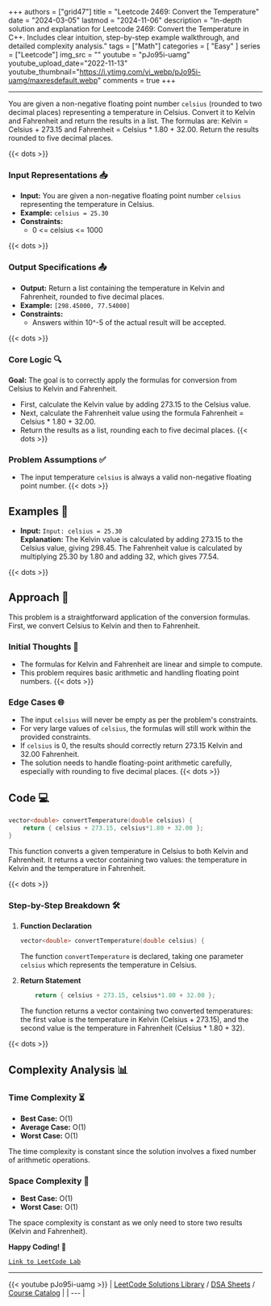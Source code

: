
+++
authors = ["grid47"]
title = "Leetcode 2469: Convert the Temperature"
date = "2024-03-05"
lastmod = "2024-11-06"
description = "In-depth solution and explanation for Leetcode 2469: Convert the Temperature in C++. Includes clear intuition, step-by-step example walkthrough, and detailed complexity analysis."
tags = ["Math"]
categories = [
    "Easy"
]
series = ["Leetcode"]
img_src = ""
youtube = "pJo95i-uamg"
youtube_upload_date="2022-11-13"
youtube_thumbnail="https://i.ytimg.com/vi_webp/pJo95i-uamg/maxresdefault.webp"
comments = true
+++



---
You are given a non-negative floating point number `celsius` (rounded to two decimal places) representing a temperature in Celsius. Convert it to Kelvin and Fahrenheit and return the results in a list. The formulas are: Kelvin = Celsius + 273.15 and Fahrenheit = Celsius * 1.80 + 32.00. Return the results rounded to five decimal places.
<!--more-->
{{< dots >}}
### Input Representations 📥
- **Input:** You are given a non-negative floating point number `celsius` representing the temperature in Celsius.
- **Example:** `celsius = 25.30`
- **Constraints:**
	- 0 <= celsius <= 1000

{{< dots >}}
### Output Specifications 📤
- **Output:** Return a list containing the temperature in Kelvin and Fahrenheit, rounded to five decimal places.
- **Example:** `[298.45000, 77.54000]`
- **Constraints:**
	- Answers within 10^-5 of the actual result will be accepted.

{{< dots >}}
### Core Logic 🔍
**Goal:** The goal is to correctly apply the formulas for conversion from Celsius to Kelvin and Fahrenheit.

- First, calculate the Kelvin value by adding 273.15 to the Celsius value.
- Next, calculate the Fahrenheit value using the formula Fahrenheit = Celsius * 1.80 + 32.00.
- Return the results as a list, rounding each to five decimal places.
{{< dots >}}
### Problem Assumptions ✅
- The input temperature `celsius` is always a valid non-negative floating point number.
{{< dots >}}
## Examples 🧩
- **Input:** `Input: celsius = 25.30`  \
  **Explanation:** The Kelvin value is calculated by adding 273.15 to the Celsius value, giving 298.45. The Fahrenheit value is calculated by multiplying 25.30 by 1.80 and adding 32, which gives 77.54.

{{< dots >}}
## Approach 🚀
This problem is a straightforward application of the conversion formulas. First, we convert Celsius to Kelvin and then to Fahrenheit.

### Initial Thoughts 💭
- The formulas for Kelvin and Fahrenheit are linear and simple to compute.
- This problem requires basic arithmetic and handling floating point numbers.
{{< dots >}}
### Edge Cases 🌐
- The input `celsius` will never be empty as per the problem's constraints.
- For very large values of `celsius`, the formulas will still work within the provided constraints.
- If `celsius` is 0, the results should correctly return 273.15 Kelvin and 32.00 Fahrenheit.
- The solution needs to handle floating-point arithmetic carefully, especially with rounding to five decimal places.
{{< dots >}}
## Code 💻
```cpp
vector<double> convertTemperature(double celsius) {
    return { celsius + 273.15, celsius*1.80 + 32.00 };
}
```

This function converts a given temperature in Celsius to both Kelvin and Fahrenheit. It returns a vector containing two values: the temperature in Kelvin and the temperature in Fahrenheit.

{{< dots >}}
### Step-by-Step Breakdown 🛠️
1. **Function Declaration**
	```cpp
	vector<double> convertTemperature(double celsius) {
	```
	The function `convertTemperature` is declared, taking one parameter `celsius` which represents the temperature in Celsius.

2. **Return Statement**
	```cpp
	    return { celsius + 273.15, celsius*1.80 + 32.00 };
	```
	The function returns a vector containing two converted temperatures: the first value is the temperature in Kelvin (Celsius + 273.15), and the second value is the temperature in Fahrenheit (Celsius * 1.80 + 32).

{{< dots >}}
## Complexity Analysis 📊
### Time Complexity ⏳
- **Best Case:** O(1)
- **Average Case:** O(1)
- **Worst Case:** O(1)

The time complexity is constant since the solution involves a fixed number of arithmetic operations.

### Space Complexity 💾
- **Best Case:** O(1)
- **Worst Case:** O(1)

The space complexity is constant as we only need to store two results (Kelvin and Fahrenheit).

**Happy Coding! 🎉**


[`Link to LeetCode Lab`](https://leetcode.com/problems/convert-the-temperature/description/)

---
{{< youtube pJo95i-uamg >}}
| [LeetCode Solutions Library](https://grid47.xyz/leetcode/) / [DSA Sheets](https://grid47.xyz/sheets/) / [Course Catalog](https://grid47.xyz/courses/) |
| --- |
